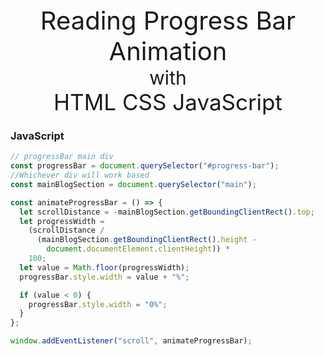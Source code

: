 <div align="center">
<p align="center" style="font-size: 40px; margin: 0; padding: 0;">
    Reading Progress Bar Animation
</p>
<p style="font-size: 30px; margin: 0; padding: 0;">with</p>
<p align="center" style="font-size: 35px; margin: 0; padding: 0;">HTML CSS JavaScript</p>
</div>

### JavaScript

```js
// progressBar main div
const progressBar = document.querySelector("#progress-bar");
//Whichever div will work based
const mainBlogSection = document.querySelector("main");

const animateProgressBar = () => {
  let scrollDistance = -mainBlogSection.getBoundingClientRect().top;
  let progressWidth =
    (scrollDistance /
      (mainBlogSection.getBoundingClientRect().height -
        document.documentElement.clientHeight)) *
    100;
  let value = Math.floor(progressWidth);
  progressBar.style.width = value + "%";

  if (value < 0) {
    progressBar.style.width = "0%";
  }
};

window.addEventListener("scroll", animateProgressBar);
```
